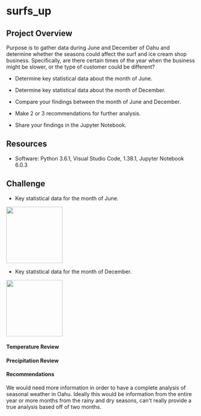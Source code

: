 # surfs_up
## Project Overview
Purpose is to gather data during June and December of Oahu and determine whether the seasons could affect the surf and ice cream shop business. Specifically, are there certain times of the year when the business might be slower, or the type of customer could be different?

- Determine key statistical data about the month of June.

- Determine key statistical data about the month of December.

- Compare your findings between the month of June and December.

- Make 2 or 3 recommendations for further analysis.

- Share your findings in the Jupyter Notebook.


## Resources
- Software: Python 3.6.1, Visual Studio Code, 1.38.1, Jupyter Notebook 6.0.3
## Challenge
-   Key statistical data for the month of June.
<img src="https://github.com/vrod237/surfs_up/blob/master/june.png" width="150">

-   Key statistical data for the month of December.
<img src="https://github.com/vrod237/surfs_up/blob/master/dec.png" width="150">

#### Temperature Review

#### Precipitation Review

#### Recommendations
We would need more information in order to have a complete analysis of seasonal weather in Oahu. Ideally this would be information from the entire year or more months from the rainy and dry seasons, can't really provide a true analysis based off of two months. 

